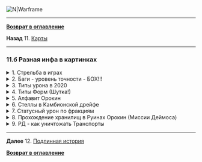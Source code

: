 ![N|Warframe](http://n9e5v4d8.ssl.hwcdn.net/images/longlanding/logo.svg)

***
**[Возврат в оглавление](index.md)**

**Назад** 11. [Карты](11.md)
***


### 11.б Разная инфа в картинках

<details>
  <summary> 1. Стрельба в играх </summary>
  
![Стрельба в разных играх](pictures/bullet_time_01.png  "Полет пули")
    
</details>

<details>
  <summary> 2. Баги - уровень точности - БОХ!!! </summary>
  
![Точность стрельбы](pictures/chitach_01.png  "Точность")
    
</details>

<details>
  <summary> 3. Типы урона в 2020 </summary>
  
![Урон статусами](pictures/Damage_Type_01.png  "Статусы")
    
</details>

<details>
  <summary> 4. Типы Форм (Шутка!) </summary>
  
![Формы](pictures/forma_like_01.png  "Виды форм (шутейное)")
    
</details>

<details>
  <summary> 5. Алфавит Орокин </summary>
  
![Орокинский алфавит](pictures/Orokin_alphabet_01.png  "Как читать по **Орокински**")
    
</details>

<details>
  <summary> 6. Стеллы в Камбионской дрейфе </summary>
  
![Стеллы с Деймоса](pictures/pillar_farm_eng_01.png  "Что мы получим")
    
</details>

<details>
  <summary> 7. Статусный урон по фракциям </summary>
  
![Статус и фракции](pictures/warframe_element_01.png  "Чем лучше бить")
    
</details>

<details>
  <summary> 8. Прохождение хранилищ в Руинах Орокин (Миссии Деймоса) </summary>
  
![Руины Орокин (Деймос)](pictures/warframe_Orokin_vault_01.png  "Поврежденные моды")
    [Хранилище Орокин](https://warframe.fandom.com/ru/wiki/%D0%A5%D1%80%D0%B0%D0%BD%D0%B8%D0%BB%D0%B8%D1%89%D0%B5_%D0%9E%D1%80%D0%BE%D0%BA%D0%B8%D0%BD)

</details>

<details>
  <summary> 9. РД - как уничтожать Транспорты </summary>
  
![Схема уничтожения транспортов в миссиях Рэйлджека](pictures/warframe_railjack_01.png  "РД")
    
</details>


***
**Далее** 12. [Подлинная история](12.md)

**[Возврат в оглавление](index.md)**